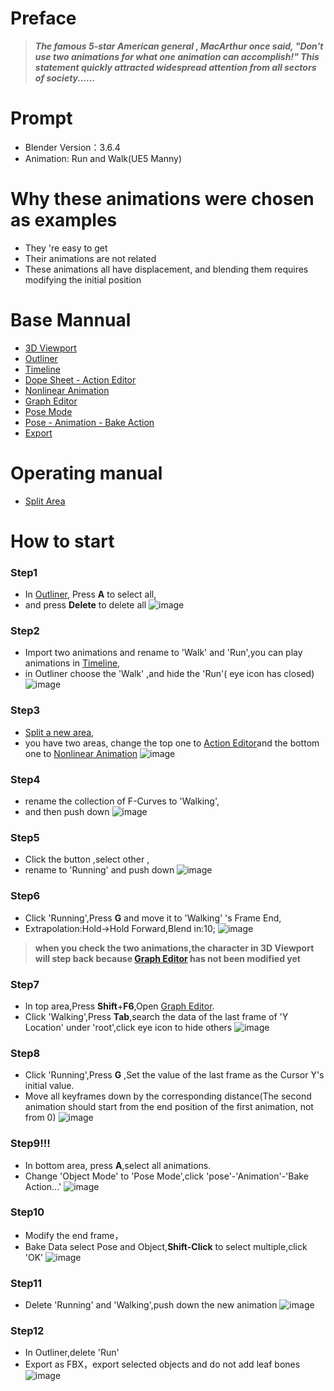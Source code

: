 # Preface
> **_The famous 5-star American general , MacArthur once said, "Don't use two animations for what one animation can accomplish!" This statement quickly attracted widespread attention from all sectors of society......_**
# Prompt
- Blender Version：3.6.4
- Animation: Run and Walk(UE5 Manny)
# Why these animations were chosen as examples
- They 're easy to get
- Their animations are not related
- These animations all have displacement, and blending them requires modifying the initial position
# Base Mannual
- [3D Viewport](https://github.com/Nanfengzhiwo1/BlenderCombineAnimations/issues/1)
- [Outliner](https://github.com/Nanfengzhiwo1/BlenderCombineAnimations/issues/2)
- [Timeline](https://github.com/Nanfengzhiwo1/BlenderCombineAnimations/issues/3)
- [Dope Sheet - Action Editor](https://github.com/Nanfengzhiwo1/BlenderCombineAnimations/issues/4)
- [Nonlinear Animation](https://github.com/Nanfengzhiwo1/BlenderCombineAnimations/issues/5)
- [Graph Editor](https://github.com/Nanfengzhiwo1/BlenderCombineAnimations/issues/6)
- [Pose Mode](https://github.com/Nanfengzhiwo1/BlenderCombineAnimations/issues/7)
- [Pose - Animation - Bake Action](https://github.com/Nanfengzhiwo1/BlenderCombineAnimations/issues/8)
- [Export](https://github.com/Nanfengzhiwo1/BlenderCombineAnimations/issues/9)
# Operating manual
- [Split Area](https://github.com/Nanfengzhiwo1/BlenderCombineAnimations/issues/10)
# How to start
### Step1
* In [Outliner](https://github.com/Nanfengzhiwo1/BlenderCombineAnimations/issues/2), Press **A** to select all,
*  and press **Delete** to delete all
![image](https://github.com/Nanfengzhiwo1/BlenderCombineAnimations/assets/107869748/15297cdf-f7c2-48f4-8003-3ae1799f7e34)

### Step2
* Import two animations and rename to 'Walk' and 'Run',you can play animations in [Timeline](https://github.com/Nanfengzhiwo1/BlenderCombineAnimations/issues/3),
* in Outliner choose the 'Walk' ,and  hide the 'Run'( eye icon has closed)
![image](https://github.com/Nanfengzhiwo1/BlenderCombineAnimations/assets/107869748/83718d97-dc45-4246-ae85-b1583bfe166e)

### Step3
* [Split a new area](https://github.com/Nanfengzhiwo1/BlenderCombineAnimations/issues/10),
* you have two areas, change the top one to [Action Editor](https://github.com/Nanfengzhiwo1/BlenderCombineAnimations/issues/4)and the bottom one to [Nonlinear Animation](https://github.com/Nanfengzhiwo1/BlenderCombineAnimations/issues/5)
![image](https://github.com/Nanfengzhiwo1/BlenderCombineAnimations/assets/107869748/bbc54883-335c-4196-80ca-10b030afc0c8)

### Step4
* rename the collection of F-Curves to 'Walking',
* and then push down
![image](https://github.com/Nanfengzhiwo1/BlenderCombineAnimations/assets/107869748/c158ef44-c1e9-4a7a-82a1-57335ca0219c)

### Step5
* Click the button ,select other ,
* rename to 'Running' and push down
![image](https://github.com/Nanfengzhiwo1/BlenderCombineAnimations/assets/107869748/9f271658-f561-4107-993b-ca4cb4fb29b2)

### Step6
* Click 'Running',Press **G** and move it to 'Walking' 's Frame End,
* Extrapolation:Hold->Hold Forward,Blend in:10;
![image](https://github.com/Nanfengzhiwo1/BlenderCombineAnimations/assets/107869748/138555ef-5b12-4d58-ab8e-b533cac6caf7)

> **when you check the two animations,the character in 3D Viewport will step back because [Graph Editor](https://github.com/Nanfengzhiwo1/BlenderCombineAnimations/issues/6) has not been modified yet**  

### Step7
* In top area,Press **Shift**+**F6**,Open [Graph Editor](https://github.com/Nanfengzhiwo1/BlenderCombineAnimations/issues/6).
* Click 'Walking',Press **Tab**,search the data of the last frame of 'Y Location' under 'root',click eye icon to hide others
![image](https://github.com/Nanfengzhiwo1/BlenderCombineAnimations/assets/107869748/88f12bf2-28d2-40b5-b6ff-1bf578be6ddd)

### Step8
* Click 'Running',Press **G** ,Set the value of the last frame as the Cursor Y's initial value.
* Move all keyframes down by the corresponding distance(The second animation should start from the end position of the first animation, not from 0)
![image](https://github.com/Nanfengzhiwo1/BlenderCombineAnimations/assets/107869748/95efb808-190c-40e5-ab34-01c37e80b513)


### Step9!!!
* In bottom area, press **A**,select all animations.
* Change 'Object Mode' to 'Pose Mode',click 'pose'-'Animation'-'Bake Action...'
![image](https://github.com/Nanfengzhiwo1/BlenderCombineAnimations/assets/107869748/599c6e46-a4cf-44bd-a8d0-a905a807295d)

### Step10
* Modify the end frame，
* Bake Data select Pose and Object,**Shift-Click** to select multiple,click 'OK'
![image](https://github.com/Nanfengzhiwo1/BlenderCombineAnimations/assets/107869748/022924ed-3a33-4a78-bbb4-bef8663a9be4)

### Step11
* Delete 'Running' and 'Walking',push down the new animation
![image](https://github.com/Nanfengzhiwo1/BlenderCombineAnimations/assets/107869748/93f40799-e98e-42f3-941d-856120c0baa6)

### Step12
* In Outliner,delete 'Run'
* Export as FBX，export selected objects and do not add leaf bones
![image](https://github.com/Nanfengzhiwo1/BlenderCombineAnimations/assets/107869748/4d47b3f9-7ff4-4936-a991-46321401a3f7)
